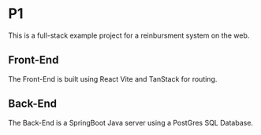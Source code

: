 
# P1

This is a full-stack example project for a reinbursment system on the web.

## Front-End

The Front-End is built using React Vite and TanStack for routing.

## Back-End

The Back-End is a SpringBoot Java server using a PostGres SQL Database.
